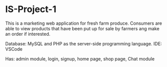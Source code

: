 # IS-Project-1
This is a marketing web application for fresh farm produce.
Consumers are able to view products that have been put up for sale by farmers ang make an order if interested.

Database: MySQL and PHP as the server-side programming language.
IDE: VSCode

Has: admin module, login, signup, home page, shop page, Chat module
